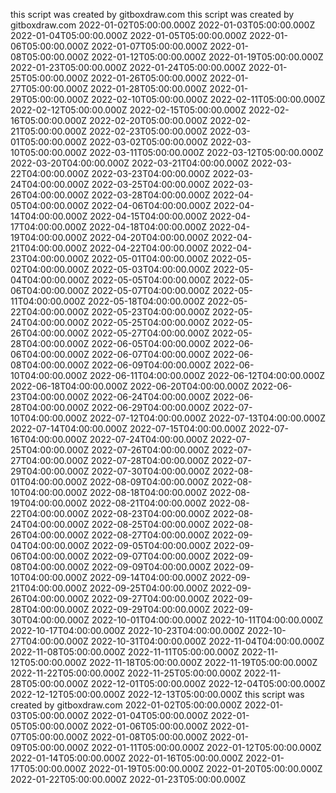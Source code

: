 this script was created by gitboxdraw.com
this script was created by gitboxdraw.com
2022-01-02T05:00:00.000Z
2022-01-03T05:00:00.000Z
2022-01-04T05:00:00.000Z
2022-01-05T05:00:00.000Z
2022-01-06T05:00:00.000Z
2022-01-07T05:00:00.000Z
2022-01-08T05:00:00.000Z
2022-01-12T05:00:00.000Z
2022-01-19T05:00:00.000Z
2022-01-23T05:00:00.000Z
2022-01-24T05:00:00.000Z
2022-01-25T05:00:00.000Z
2022-01-26T05:00:00.000Z
2022-01-27T05:00:00.000Z
2022-01-28T05:00:00.000Z
2022-01-29T05:00:00.000Z
2022-02-10T05:00:00.000Z
2022-02-11T05:00:00.000Z
2022-02-12T05:00:00.000Z
2022-02-15T05:00:00.000Z
2022-02-16T05:00:00.000Z
2022-02-20T05:00:00.000Z
2022-02-21T05:00:00.000Z
2022-02-23T05:00:00.000Z
2022-03-01T05:00:00.000Z
2022-03-02T05:00:00.000Z
2022-03-10T05:00:00.000Z
2022-03-11T05:00:00.000Z
2022-03-12T05:00:00.000Z
2022-03-20T04:00:00.000Z
2022-03-21T04:00:00.000Z
2022-03-22T04:00:00.000Z
2022-03-23T04:00:00.000Z
2022-03-24T04:00:00.000Z
2022-03-25T04:00:00.000Z
2022-03-26T04:00:00.000Z
2022-03-28T04:00:00.000Z
2022-04-05T04:00:00.000Z
2022-04-06T04:00:00.000Z
2022-04-14T04:00:00.000Z
2022-04-15T04:00:00.000Z
2022-04-17T04:00:00.000Z
2022-04-18T04:00:00.000Z
2022-04-19T04:00:00.000Z
2022-04-20T04:00:00.000Z
2022-04-21T04:00:00.000Z
2022-04-22T04:00:00.000Z
2022-04-23T04:00:00.000Z
2022-05-01T04:00:00.000Z
2022-05-02T04:00:00.000Z
2022-05-03T04:00:00.000Z
2022-05-04T04:00:00.000Z
2022-05-05T04:00:00.000Z
2022-05-06T04:00:00.000Z
2022-05-07T04:00:00.000Z
2022-05-11T04:00:00.000Z
2022-05-18T04:00:00.000Z
2022-05-22T04:00:00.000Z
2022-05-23T04:00:00.000Z
2022-05-24T04:00:00.000Z
2022-05-25T04:00:00.000Z
2022-05-26T04:00:00.000Z
2022-05-27T04:00:00.000Z
2022-05-28T04:00:00.000Z
2022-06-05T04:00:00.000Z
2022-06-06T04:00:00.000Z
2022-06-07T04:00:00.000Z
2022-06-08T04:00:00.000Z
2022-06-09T04:00:00.000Z
2022-06-10T04:00:00.000Z
2022-06-11T04:00:00.000Z
2022-06-12T04:00:00.000Z
2022-06-18T04:00:00.000Z
2022-06-20T04:00:00.000Z
2022-06-23T04:00:00.000Z
2022-06-24T04:00:00.000Z
2022-06-28T04:00:00.000Z
2022-06-29T04:00:00.000Z
2022-07-10T04:00:00.000Z
2022-07-12T04:00:00.000Z
2022-07-13T04:00:00.000Z
2022-07-14T04:00:00.000Z
2022-07-15T04:00:00.000Z
2022-07-16T04:00:00.000Z
2022-07-24T04:00:00.000Z
2022-07-25T04:00:00.000Z
2022-07-26T04:00:00.000Z
2022-07-27T04:00:00.000Z
2022-07-28T04:00:00.000Z
2022-07-29T04:00:00.000Z
2022-07-30T04:00:00.000Z
2022-08-01T04:00:00.000Z
2022-08-09T04:00:00.000Z
2022-08-10T04:00:00.000Z
2022-08-18T04:00:00.000Z
2022-08-19T04:00:00.000Z
2022-08-21T04:00:00.000Z
2022-08-22T04:00:00.000Z
2022-08-23T04:00:00.000Z
2022-08-24T04:00:00.000Z
2022-08-25T04:00:00.000Z
2022-08-26T04:00:00.000Z
2022-08-27T04:00:00.000Z
2022-09-04T04:00:00.000Z
2022-09-05T04:00:00.000Z
2022-09-06T04:00:00.000Z
2022-09-07T04:00:00.000Z
2022-09-08T04:00:00.000Z
2022-09-09T04:00:00.000Z
2022-09-10T04:00:00.000Z
2022-09-14T04:00:00.000Z
2022-09-21T04:00:00.000Z
2022-09-25T04:00:00.000Z
2022-09-26T04:00:00.000Z
2022-09-27T04:00:00.000Z
2022-09-28T04:00:00.000Z
2022-09-29T04:00:00.000Z
2022-09-30T04:00:00.000Z
2022-10-01T04:00:00.000Z
2022-10-11T04:00:00.000Z
2022-10-17T04:00:00.000Z
2022-10-23T04:00:00.000Z
2022-10-27T04:00:00.000Z
2022-10-31T04:00:00.000Z
2022-11-04T04:00:00.000Z
2022-11-08T05:00:00.000Z
2022-11-11T05:00:00.000Z
2022-11-12T05:00:00.000Z
2022-11-18T05:00:00.000Z
2022-11-19T05:00:00.000Z
2022-11-22T05:00:00.000Z
2022-11-25T05:00:00.000Z
2022-11-28T05:00:00.000Z
2022-12-01T05:00:00.000Z
2022-12-04T05:00:00.000Z
2022-12-12T05:00:00.000Z
2022-12-13T05:00:00.000Z
this script was created by gitboxdraw.com
2022-01-02T05:00:00.000Z
2022-01-03T05:00:00.000Z
2022-01-04T05:00:00.000Z
2022-01-05T05:00:00.000Z
2022-01-06T05:00:00.000Z
2022-01-07T05:00:00.000Z
2022-01-08T05:00:00.000Z
2022-01-09T05:00:00.000Z
2022-01-11T05:00:00.000Z
2022-01-12T05:00:00.000Z
2022-01-14T05:00:00.000Z
2022-01-16T05:00:00.000Z
2022-01-17T05:00:00.000Z
2022-01-19T05:00:00.000Z
2022-01-20T05:00:00.000Z
2022-01-22T05:00:00.000Z
2022-01-23T05:00:00.000Z
